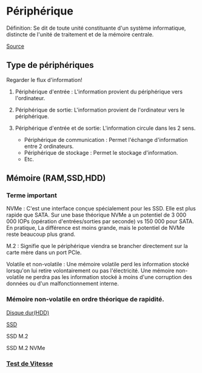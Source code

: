 # Périphérique

Définition: Se dit de toute unité constituante d'un système informatique, distincte de l'unité de traitement et de la mémoire centrale.

[Source](https://www.larousse.fr/dictionnaires/francais/p%C3%A9riph%C3%A9rique/59602)

## Type de périphériques

Regarder le flux d'information!

1. Périphérique d'entrée : L'information provient du périphérique vers l'ordinateur.

2. Périphérique de sortie: L'information provient de l'ordinateur vers le périphérique.

3. Périphérique d'entrée et de sortie: L'information circule dans les 2 sens.

      - Périphérique de communication : Permet l'échange d'information entre 2 ordinateurs.
      - Périphérique de stockage : Permet le stockage d'information. 
      - Etc.

## Mémoire (RAM,SSD,HDD)

### Terme important
NVMe : C'est une interface conçue spécialement pour les SSD. Elle est plus rapide que SATA. Sur une base théorique NVMe a un potentiel de 3 000 000 IOPs (opération d'entrées/sorties par seconde) vs 150 000 pour SATA. En pratique, La différence est moins grande, mais le potentiel de NVMe reste beaucoup plus grand.

M.2 : Signifie que le périphérique viendra se brancher directement sur la carte mère dans un port PCIe.

Volatile et non-volatile : Une mémoire volatile perd les information stocké lorsqu'on lui retire volontairement ou pas l'électricité. Une mémoire non-volatile ne perdra pas les information stocké à moins d'une corruption des données ou d'un malfonctionnement interne.


### Mémoire non-volatile en ordre théorique de rapidité.

[Disque dur(HDD)](https://www.youtube.com/watch?v=wtdnatmVdIg)


[SSD](https://www.youtube.com/watch?v=5Mh3o886qpg)


SSD M.2

SSD M.2 NVMe


### [Test de Vitesse](https://www.youtube.com/watch?v=V3AMz-xZ2VM)

